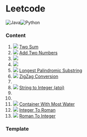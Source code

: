 # Leetcode

![Java](https://img.shields.io/badge/Language-Java-red.svg)![Python](https://img.shields.io/badge/Language-Python-blue.svg)

### Content

1. ![](https://img.shields.io/badge/-Easy-%235cb85c.svg) [Two Sum](Solved/1-Two-Sum/Two-Sum.md)
2. ![](https://img.shields.io/badge/-Medium-%23FFA500.svg) [Add Two Numbers](Solved/2-Add-Two-Numbers/Add-Two-Numbers.md)
3. ![](https://img.shields.io/badge/-Medium-%23FFA500.svg) 
4. ![](https://img.shields.io/badge/-Hard-red.svg) 
5. ![](https://img.shields.io/badge/-Medium-%23FFA500.svg) [Longest Palindromic Substring](Solved/5-Longest-Palindromic-Substring/Longest-Palindromic-Substring.md)
6. ![](https://img.shields.io/badge/-Medium-%23FFA500.svg) [ZigZag Conversion](Solved/6-ZigZag-Conversion/ZigZag-Conversion.md)
7. 
8. ![](https://img.shields.io/badge/-Medium-%23FFA500.svg) [String to Integer (atoi)](Solved/8-String-to-Integer/String-to-Integer.md)
9. 
10. 
11. ![](https://img.shields.io/badge/-Medium-%23FFA500.svg) [Container With Most Water](Solved/11-Container-With-Most-Water/Container-With-Most-Water.md)
12. ![](https://img.shields.io/badge/-Medium-%23FFA500.svg) [Integer To Roman](Solved/12-Integer-To-Roman/Integer-To-Roman.md)
13. ![](https://img.shields.io/badge/-Easy-%235cb85c.svg) [Roman To Integer](Solved/13-Roman-To-Integer/Roman-To-Integer.md)



### Template

